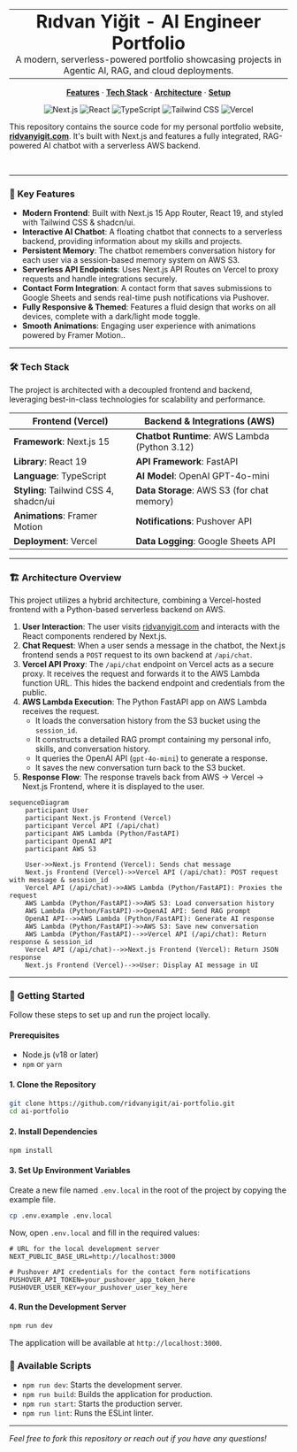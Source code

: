 <table width="100%" align="center">
  <tr>
    <td align="center">
      <h1 style="margin: 0;">Rıdvan Yiğit - AI Engineer Portfolio</h1>
      <p style="margin: 0;">A modern, serverless-powered portfolio showcasing projects in Agentic AI, RAG, and cloud deployments.</p>
    </td>
  </tr>
</table>

<p align="center">
  <a href="#-key-features"><strong>Features</strong></a> ·
  <a href="#-tech-stack"><strong>Tech Stack</strong></strong></a> ·
  <a href="#-architecture-overview"><strong>Architecture</strong></a> ·
  <a href="#-getting-started"><strong>Setup</strong></a>
</p>

<p align="center">
  <img src="https://img.shields.io/badge/Next.js-15-black.svg?style=for-the-badge&logo=nextdotjs" alt="Next.js">
  <img src="https://img.shields.io/badge/React-19-blue.svg?style=for-the-badge&logo=react" alt="React">
  <img src="https://img.shields.io/badge/TypeScript-5-blue.svg?style=for-the-badge&logo=typescript" alt="TypeScript">
  <img src="https://img.shields.io/badge/Tailwind_CSS-4-38B2AC.svg?style=for-the-badge&logo=tailwind-css" alt="Tailwind CSS">
  <img src="https://img.shields.io/badge/Deployed_on-Vercel-black.svg?style=for-the-badge&logo=vercel" alt="Vercel">
</p>

This repository contains the source code for my personal portfolio website, **[ridvanyigit.com](https://www.ridvanyigit.com)**. It's built with Next.js and features a fully integrated, RAG-powered AI chatbot with a serverless AWS backend.

<br>

---

### 🚀 Key Features

- **Modern Frontend**: Built with Next.js 15 App Router, React 19, and styled with Tailwind CSS & shadcn/ui.
- **Interactive AI Chatbot**: A floating chatbot that connects to a serverless backend, providing information about my skills and projects.
- **Persistent Memory**: The chatbot remembers conversation history for each user via a session-based memory system on AWS S3.
- **Serverless API Endpoints**: Uses Next.js API Routes on Vercel to proxy requests and handle integrations securely.
- **Contact Form Integration**: A contact form that saves submissions to Google Sheets and sends real-time push notifications via Pushover.
- **Fully Responsive & Themed**: Features a fluid design that works on all devices, complete with a dark/light mode toggle.
- **Smooth Animations**: Engaging user experience with animations powered by Framer Motion..

---

### 🛠️ Tech Stack

The project is architected with a decoupled frontend and backend, leveraging best-in-class technologies for scalability and performance.

| Frontend (Vercel)                               | Backend & Integrations (AWS)                        |
| ----------------------------------------------- | --------------------------------------------------- |
| **Framework**: Next.js 15                       | **Chatbot Runtime**: AWS Lambda (Python 3.12)       |
| **Library**: React 19                           | **API Framework**: FastAPI                          |
| **Language**: TypeScript                        | **AI Model**: OpenAI GPT-4o-mini                    |
| **Styling**: Tailwind CSS 4, shadcn/ui          | **Data Storage**: AWS S3 (for chat memory)          |
| **Animations**: Framer Motion                   | **Notifications**: Pushover API                     |
| **Deployment**: Vercel                          | **Data Logging**: Google Sheets API                 |

---

### 🏗️ Architecture Overview

This project utilizes a hybrid architecture, combining a Vercel-hosted frontend with a Python-based serverless backend on AWS.

1.  **User Interaction**: The user visits [ridvanyigit.com](https://www.ridvanyigit.com) and interacts with the React components rendered by Next.js.
2.  **Chat Request**: When a user sends a message in the chatbot, the Next.js frontend sends a `POST` request to its own backend at `/api/chat`.
3.  **Vercel API Proxy**: The `/api/chat` endpoint on Vercel acts as a secure proxy. It receives the request and forwards it to the AWS Lambda function URL. This hides the backend endpoint and credentials from the public.
4.  **AWS Lambda Execution**: The Python FastAPI app on AWS Lambda receives the request.
    -   It loads the conversation history from the S3 bucket using the `session_id`.
    -   It constructs a detailed RAG prompt containing my personal info, skills, and conversation history.
    -   It queries the OpenAI API (`gpt-4o-mini`) to generate a response.
    -   It saves the new conversation turn back to the S3 bucket.
5.  **Response Flow**: The response travels back from AWS -> Vercel -> Next.js Frontend, where it is displayed to the user.

```mermaid
sequenceDiagram
    participant User
    participant Next.js Frontend (Vercel)
    participant Vercel API (/api/chat)
    participant AWS Lambda (Python/FastAPI)
    participant OpenAI API
    participant AWS S3

    User->>Next.js Frontend (Vercel): Sends chat message
    Next.js Frontend (Vercel)->>Vercel API (/api/chat): POST request with message & session_id
    Vercel API (/api/chat)->>AWS Lambda (Python/FastAPI): Proxies the request
    AWS Lambda (Python/FastAPI)->>AWS S3: Load conversation history
    AWS Lambda (Python/FastAPI)->>OpenAI API: Send RAG prompt
    OpenAI API-->>AWS Lambda (Python/FastAPI): Generate AI response
    AWS Lambda (Python/FastAPI)->>AWS S3: Save new conversation
    AWS Lambda (Python/FastAPI)-->>Vercel API (/api/chat): Return response & session_id
    Vercel API (/api/chat)-->>Next.js Frontend (Vercel): Return JSON response
    Next.js Frontend (Vercel)-->>User: Display AI message in UI
```

---

### 🏁 Getting Started

Follow these steps to set up and run the project locally.

#### Prerequisites

- Node.js (v18 or later)
- `npm` or `yarn`

#### 1. Clone the Repository

```bash
git clone https://github.com/ridvanyigit/ai-portfolio.git
cd ai-portfolio
```

#### 2. Install Dependencies

```bash
npm install
```

#### 3. Set Up Environment Variables

Create a new file named `.env.local` in the root of the project by copying the example file.

```bash
cp .env.example .env.local
```

Now, open `.env.local` and fill in the required values:

```env
# URL for the local development server
NEXT_PUBLIC_BASE_URL=http://localhost:3000

# Pushover API credentials for the contact form notifications
PUSHOVER_API_TOKEN=your_pushover_app_token_here
PUSHOVER_USER_KEY=your_pushover_user_key_here
```

#### 4. Run the Development Server

```bash
npm run dev
```

The application will be available at `http://localhost:3000`.

### 📜 Available Scripts

-   `npm run dev`: Starts the development server.
-   `npm run build`: Builds the application for production.
-   `npm run start`: Starts the production server.
-   `npm run lint`: Runs the ESLint linter.

---

*Feel free to fork this repository or reach out if you have any questions!*